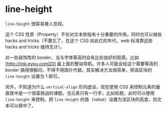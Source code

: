 # line-height

`line-height` 很容易被人忽视。

这个 CSS 性质（Property）不仅对文本排版有十分重要的作用，同时也可以做些 hacks and tricks（不要忘了，在这个 CSS 如此烂的年代，web 标准靠这些 hacks and tricks 维持生计）。

对一些装饰性的 border，当与字体等高时会有比较良好的观感。比如 [http://link.eyou.com][0] 最上面的整站导航。许多人可能会给这个需要等高的 border 搞得很郁闷，不得不用图片代替。其实解决方法很简单，把该区块的 `line-height` 设置为 1 即可。

另外，不知道为什么 `vertical-align` 形同虚设，现在使用 CSS 来控制元素的垂直居中是一个很富挑战的课题。当元素只有一行字，比如标题，此时可以使用 `line-height` 来控制。把 `line-height` 的值（value）设置为该区块的高度，则文本可以居中了。

[0]: http://link.eyou.com
